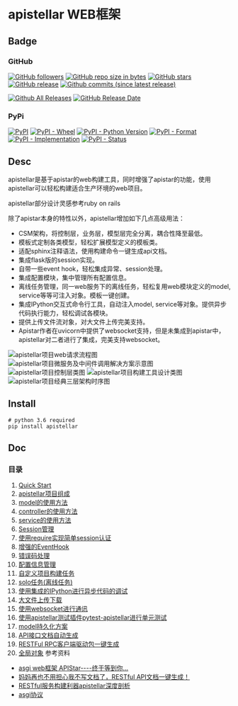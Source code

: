 # apistellar WEB框架

## Badge

### GitHub

[![GitHub followers](https://img.shields.io/github/followers/shichaoma.svg?label=github%20follow)](https://github.com/shichao.ma)
[![GitHub repo size in bytes](https://img.shields.io/github/repo-size/shichaoma/apistellar.svg)](https://github.com/shichaoma/apistellar)
[![GitHub stars](https://img.shields.io/github/stars/shichaoma/apistellar.svg?label=github%20stars)](https://github.com/shichaoma/apistellar)
[![GitHub release](https://img.shields.io/github/release/shichaoma/apistellar.svg)](https://github.com/shichaoma/apistellar/releases)
[![Github commits (since latest release)](https://img.shields.io/github/commits-since/shichaoma/apistellar/latest.svg)](https://github.com/shichaoma/apistellar)

[![Github All Releases](https://img.shields.io/github/downloads/shichaoma/apistellar/total.svg)](https://github.com/shichaoma/apistellar/releases)
[![GitHub Release Date](https://img.shields.io/github/release-date/shichaoma/apistellar.svg)](https://github.com/shichaoma/apistellar/releases)

### PyPi

[![PyPI](https://img.shields.io/pypi/v/apistellar.svg)](https://pypi.org/project/apistellar/)
[![PyPI - Wheel](https://img.shields.io/pypi/wheel/apistellar.svg)](https://pypi.org/project/apistellar/)
[![PyPI - Python Version](https://img.shields.io/pypi/pyversions/apistellar.svg)](https://pypi.org/project/apistellar/)
[![PyPI - Format](https://img.shields.io/pypi/format/apistellar.svg)](https://pypi.org/project/apistellar/)
[![PyPI - Implementation](https://img.shields.io/pypi/implementation/apistellar.svg)](https://pypi.org/project/apistellar/)
[![PyPI - Status](https://img.shields.io/pypi/status/apistellar.svg)](https://pypi.org/project/apistellar/)

## Desc

apistellar是基于apistar的web构建工具，同时增强了apistar的功能，使用apistellar可以轻松构建适合生产环境的web项目。

apistellar部分设计灵感参考ruby on rails

除了apistar本身的特性以外，apistellar增加如下几点高级用法：

- CSM架构，将控制层，业务层，模型层完全分离，耦合性降至最低。
- 模板式定制各类模型，轻松扩展模型定义的模板类。
- 适配sphinx注释语法，使用构建命令一键生成api文档。
- 集成flask版的session实现。
- 自带一些event hook，轻松集成异常、session处理。
- 集成配置模块，集中管理所有配置信息。
- 离线任务管理，同一web服务下的离线任务，轻松复用web模块定义的model, service等等可注入对象。模板一键创建。
- 集成IPython交互式命令行工具，自动注入model, service等对象。提供异步代码执行能力，轻松调试各模块。
- 提供上传文件流对象，对大文件上传完美支持。
- Apistar作者在uvicorn中提供了websocket支持，但是未集成到apistar中，apistellar对二者进行了集成，完美支持websocket。

![apistellar项目web请求流程图](https://github.com/ShichaoMa/apistellar/blob/master/resources/apistellar架构设计图/apistellar项目web请求流程图.png)
![apistellar项目微服务及中间件调用解决方案示意图](https://github.com/ShichaoMa/apistellar/blob/master/resources/apistellar架构设计图/apistellar项目微服务及中间件调用解决方案示意图.png)
![apistellar项目控制层类图](https://github.com/ShichaoMa/apistellar/blob/master/resources/apistellar架构设计图/apistellar项目控制层类图.png)
![apistellar项目构建工具设计类图](https://github.com/ShichaoMa/apistellar/blob/master/resources/apistellar架构设计图/apistellar项目构建工具设计类图.png)
![apistellar项目经典三层架构时序图](https://github.com/ShichaoMa/apistellar/blob/master/resources/apistellar架构设计图/apistellar项目经典三层架构时序图.png)

## Install
```
# python 3.6 required
pip install apistellar
```

## Doc
### 目录

1. [Quick Start](https://github.com/ShichaoMa/apistellar/blob/master/docs/apistellar.wiki/Quick-Start.md)
2. [apistellar项目组成](https://github.com/ShichaoMa/apistellar/blob/master/docs/apistellar.wiki/apistellar项目组成.md)
3. [model的使用方法](https://github.com/ShichaoMa/apistellar/blob/master/docs/apistellar.wiki/model的使用方法.md)
4. [controller的使用方法](https://github.com/ShichaoMa/apistellar/blob/master/docs/apistellar.wiki/controller的使用方法.md)
5. [service的使用方法](https://github.com/ShichaoMa/apistellar/blob/master/docs/apistellar.wiki/service的使用方法.md)
6. [Session管理](https://github.com/ShichaoMa/apistellar/blob/master/docs/apistellar.wiki/Session管理.md)
7. [使用require实现简单session认证](https://github.com/ShichaoMa/apistellar/blob/master/docs/apistellar.wiki/使用require实现简单session认证.md)
8. [增强的EventHook](https://github.com/ShichaoMa/apistellar/blob/master/docs/apistellar.wiki/增强的EventHook.md)
9. [错误码处理](https://github.com/ShichaoMa/apistellar/blob/master/docs/apistellar.wiki/错误码处理.md)
10. [配置信息管理](https://github.com/ShichaoMa/apistellar/blob/master/docs/apistellar.wiki/配置信息管理.md)
11. [自定义项目构建任务](https://github.com/ShichaoMa/apistellar/blob/master/docs/apistellar.wiki/自定义项目构建任务.md)
12. [solo任务(离线任务)](https://github.com/ShichaoMa/apistellar/blob/master/docs/apistellar.wiki/solo任务(离线任务).md)
13. [使用集成的IPython进行异步代码的调试](https://github.com/ShichaoMa/apistellar/blob/master/docs/apistellar.wiki/使用集成的IPython进行异步代码的调试.md)
14. [大文件上传下载](https://github.com/ShichaoMa/apistellar/blob/master/docs/apistellar.wiki/大文件上传下载.md)
15. [使用websocket进行通讯](https://github.com/ShichaoMa/apistellar/blob/master/docs/apistellar.wiki/使用websocket进行通讯.md)
16. [使用apistellar测试插件pytest-apistellar进行单元测试](https://github.com/ShichaoMa/apistellar/blob/master/docs/apistellar.wiki/使用apistellar测试插件pytest-apistellar进行单元测试.md)
17. [model持久化方案](https://github.com/ShichaoMa/apistellar/blob/master/docs/apistellar.wiki/model持久化方案.md)
18. [API接口文档自动生成](https://github.com/ShichaoMa/apistellar/blob/master/docs/apistellar.wiki/API接口文档自动生成.md)
19. [RESTFul RPC客户端驱动包一键生成](https://github.com/ShichaoMa/apistellar/blob/master/docs/apistellar.wiki/RESTFul-RPC客户端驱动包一键生成.md)
20. [全局对象](https://github.com/ShichaoMa/apistellar/blob/master/docs/apistellar.wiki/全局对象.md)
参考资料

- [asgi web框架 APIStar----终于等到你...](https://zhuanlan.zhihu.com/p/36297606)
- [妈妈再也不用担心我不写文档了，RESTful API文档一键生成！](https://zhuanlan.zhihu.com/p/55784077)
- [RESTful服务构建利器apistellar深度剖析](https://zhuanlan.zhihu.com/p/41843954)
- [asgi协议](https://github.com/django/asgiref/blob/master/specs/www.rst)

